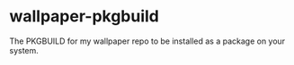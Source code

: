 # wallpaper-pkgbuild
 The PKGBUILD for my wallpaper repo to be installed as a package on your system.
